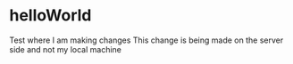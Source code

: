 # helloWorld
Test where I am making changes
This change is being made on the server side and not my local machine
